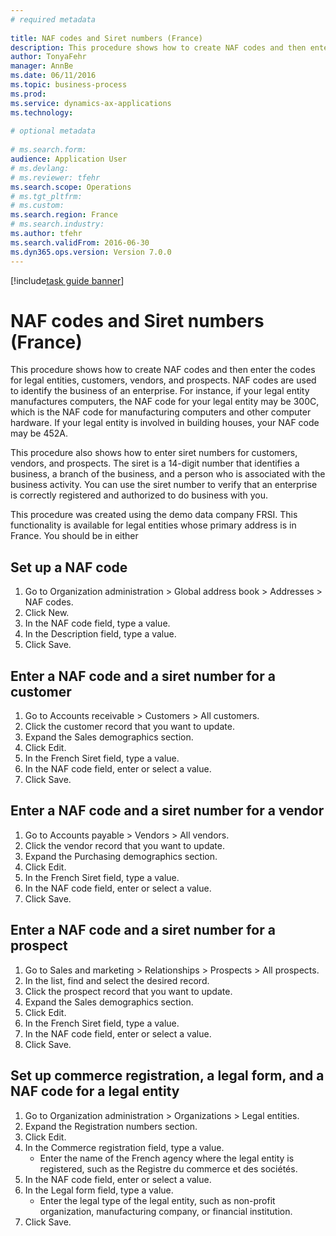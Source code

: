 ```yaml
--- 
# required metadata 
 
title: NAF codes and Siret numbers (France)
description: This procedure shows how to create NAF codes and then enter the codes for legal entities, customers, vendors, and prospects. 
author: TonyaFehr 
manager: AnnBe 
ms.date: 06/11/2016
ms.topic: business-process 
ms.prod:  
ms.service: dynamics-ax-applications 
ms.technology:  
 
# optional metadata 
 
# ms.search.form:   
audience: Application User 
# ms.devlang:  
# ms.reviewer: tfehr 
ms.search.scope: Operations 
# ms.tgt_pltfrm:  
# ms.custom:  
ms.search.region: France
# ms.search.industry: 
ms.author: tfehr 
ms.search.validFrom: 2016-06-30 
ms.dyn365.ops.version: Version 7.0.0 
---
```


[!include[task guide banner](../../includes/task-guide-banner.md)]

# NAF codes and Siret numbers (France)

This procedure shows how to create NAF codes and then enter the codes for legal entities, customers, vendors, and prospects. NAF codes are used to identify the business of an enterprise. For instance, if your legal entity manufactures computers, the NAF code for your legal entity may be 300C, which is the NAF code for manufacturing computers and other computer hardware. If your legal entity is involved in building houses, your NAF code may be 452A.

This procedure also shows how to enter siret numbers for customers, vendors, and prospects. The siret is a 14-digit number that identifies a business, a branch of the business, and a person who is associated with the business activity. You can use the siret number to verify that an enterprise is correctly registered and authorized to do business with you.

This procedure was created using the demo data company FRSI. This functionality is available for legal entities whose primary address is in France. You should be in either


## Set up a NAF code
1. Go to Organization administration > Global address book > Addresses > NAF codes.
2. Click New.
3. In the NAF code field, type a value.
4. In the Description field, type a value.
5. Click Save.

## Enter a NAF code and a siret number for a customer
1. Go to Accounts receivable > Customers > All customers.
2. Click the customer record that you want to update.
3. Expand the Sales demographics section.
4. Click Edit.
5. In the French Siret field, type a value.
6. In the NAF code field, enter or select a value.
7. Click Save.

## Enter a NAF code and a siret number for a vendor
1. Go to Accounts payable > Vendors > All vendors.
2. Click the vendor record that you want to update.
3. Expand the Purchasing demographics section.
4. Click Edit.
5. In the French Siret field, type a value.
6. In the NAF code field, enter or select a value.
7. Click Save.

## Enter a NAF code and a siret number for a prospect
1. Go to Sales and marketing > Relationships > Prospects > All prospects.
2. In the list, find and select the desired record.
3. Click the prospect record that you want to update.
4. Expand the Sales demographics section.
5. Click Edit.
6. In the French Siret field, type a value.
7. In the NAF code field, enter or select a value.
8. Click Save.

## Set up commerce registration, a legal form, and a NAF code for a legal entity
1. Go to Organization administration > Organizations > Legal entities.
2. Expand the Registration numbers section.
3. Click Edit.
4. In the Commerce registration field, type a value.
    * Enter the name of the French agency where the legal entity is registered, such as the Registre du commerce et des sociétés.  
5. In the NAF code field, enter or select a value.
6. In the Legal form field, type a value.
    * Enter the legal type of the legal entity, such as non-profit organization, manufacturing company, or financial institution.  
7. Click Save.

